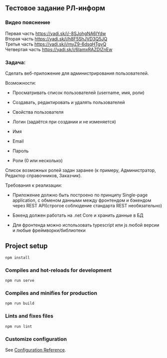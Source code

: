 ## Тестовое задание РЛ-информ

### Видео пояснение
Первая часть  https://yadi.sk/i/-8SJohgNA6lYdw<br>
Вторая часть  https://yadi.sk/i/h8F5ShJVD3Q5JQ<br>
Третья часть https://yadi.sk/i/myZ9-6dsqHTgvQ <br>
Четвертая часть https://yadi.sk/i/6IamxRAZDlZnEw <br>


### Задача:  

Сделать веб-приложение для администрирования пользователей. 

Возможности: 

- Просматривать список пользователей (username, имя, роли) 

- Создавать, редактировать и удалять пользователей 

- Свойства пользователя 

- Логин (задаётся при создании и не изменяется) 

- Имя 

- Email 

- Пароль 

- Роли (0 или несколько)   

Список возможных ролей задан заранее (к примеру, Администратор, Редактор справочников, Заказчик).     

Требования к реализации: 

- Приложение должно быть построено по принципу Single-page application, с обменом данными между фронтендом и бэкендом через REST API(строгое соблюдение стандарта REST необязательно) 

- Бэкенд должен работать на .net Core и хранить данные в БД 

- Для фронтенда можно использовать typescript или js любой версии и любые фреймворки/библиотеки 

## Project setup
```
npm install
```

### Compiles and hot-reloads for development
```
npm run serve
```

### Compiles and minifies for production
```
npm run build
```

### Lints and fixes files
```
npm run lint
```

### Customize configuration
See [Configuration Reference](https://cli.vuejs.org/config/).
